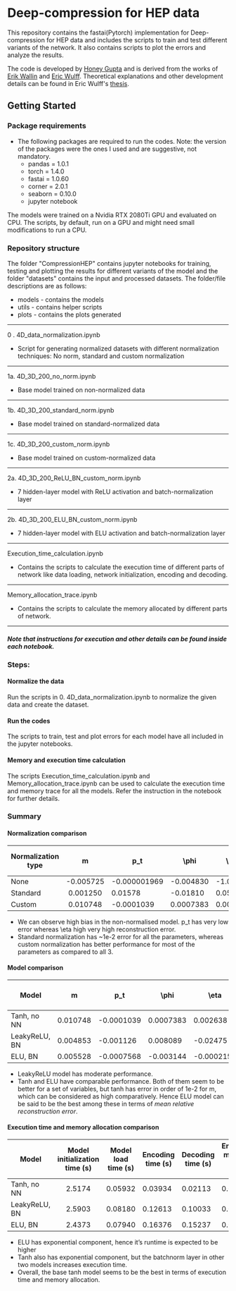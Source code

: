 # Deep-compression for HEP data
This repository contains the fastai(Pytorch) implementation for Deep-compression for HEP data and includes the scripts to train and test different variants of the network. 
It also contains scripts to plot the errors and analyze the results. 

The code is developed by [Honey Gupta](https://github.com/honeygupta) and is derived from the works of [Erik Wallin](https://github.com/Skelpdar) 
and [Eric Wulff](https://github.com/erwulff). Theoretical explanations and other development details can be found in Eric Wulff's [thesis](https://lup.lub.lu.se/student-papers/search/publication/9004751).
 

## Getting Started
### Package requirements
 * The following packages are required to run the codes. Note: the version of the packages were the ones I used and are suggestive, not mandatory.
    * pandas = 1.0.1
    * torch = 1.4.0
    * fastai = 1.0.60
    * corner = 2.0.1
    * seaborn = 0.10.0  
    * jupyter notebook 

The models were trained on a Nvidia RTX 2080Ti GPU and evaluated on CPU. The scripts, by default, run on a GPU and might need small modifications to run a CPU.

### Repository structure
The folder "CompressionHEP" contains jupyter notebooks for training, testing and plotting the results for different variants of the model and the folder "datasets" contains the input and processed datasets. The folder/file descriptions are as follows:

* models - contains the models 
* utils - contains helper scripts 
* plots - contains the plots generated

***

0 . 4D_data_normalization.ipynb
* Script for generating normalized datasets with different normalization techniques: No norm, standard and custom normalization

***
1a. 4D_3D_200_no_norm.ipynb
* Base model trained on non-normalized data

***
1b. 4D_3D_200_standard_norm.ipynb
   * Base model trained on standard-normalized data
***
1c. 4D_3D_200_custom_norm.ipynb
  * Base model trained on custom-normalized data
***
2a. 4D_3D_200_ReLU_BN_custom_norm.ipynb
* 7 hidden-layer model with ReLU activation and batch-normalization layer
***
2b. 4D_3D_200_ELU_BN_custom_norm.ipynb
* 7 hidden-layer model with ELU activation and batch-normalization layer 
***
Execution_time_calculation.ipynb
* Contains the scripts to calculate the execution time of different parts of network like data loading, network initialization, encoding and decoding.
***

Memory_allocation_trace.ipynb
* Contains the scripts to calculate the memory allocated by different parts of network.

***
##### Note that instructions for execution and other details can be found inside each notebook.
### Steps:

#### Normalize the data
Run the scripts in 0. 4D_data_normalization.ipynb to normalize the given data and create the dataset. 

#### Run the codes
The scripts to train, test and plot errors for each model have all included in the jupyter notebooks. 
 
#### Memory and execution time calculation
The scripts Execution_time_calculation.ipynb and Memory_allocation_trace.ipynb can be used to calculate the execution time and memory trace for all the models. Refer the instruction in the notebook for further details.

### Summary
#### Normalization comparison
| Normalization type |     m     | p_t          | \phi      | \eta     | MSE on the test-set |
|--------------------|:---------:|--------------|-----------|----------|---------------------|
| None               | -0.005725 | -0.000001969 | -0.004830 | -1.0107  | 0.5181              |
| Standard           | 0.001250  | 0.01578      | -0.01810  | 0.05978  | 0.01111             |
| Custom             | 0.010748  | -0.0001039   | 0.0007383 | 0.002638 | 0.0007314           |

  * We can observe high bias in the non-normalised model. p_t has very low error whereas \eta high very high reconstruction error.
  * Standard normalization has ~1e-2 error for all the parameters, whereas custom normalization has better performance for most of the parameters as compared to all 3. 
 
 #### Model comparison
| Model         |     m    | p_t        | \phi       | \eta       | MSE on the test-set |
|---------------|:--------:|------------|------------|------------|---------------------|
| Tanh, no NN   | 0.010748 | -0.0001039 | 0.0007383  | 0.002638   | 0.0007314           |
| LeakyReLU, BN | 0.004853 | -0.001126  | 0.008089   | -0.02475   | 0.0005750           |
| ELU, BN       | 0.005528 | -0.0007568 | -0.003144  | -0.0002156 | 0.0005754           |

* LeakyReLU model has moderate performance. 
* Tanh and ELU have comparable performance. Both of them seem to be better for a set of variables, but tanh has error in order of 1e-2 for m, which can be considered as high comparatively. 
Hence ELU model can be said to be the best among these in terms of *mean relative reconstruction error*.

#### Execution time and memory allocation comparison
| Model         | Model initialization time (s) | Model load time (s) | Encoding time (s) | Decoding time (s) | Encoding memory alloc (MB) | Decoding memory alloc (MB) |
|---------------|:-----------------------------:|---------------------|-------------------|-------------------|----------------------------|--------------------|
| Tanh, no NN   | 2.5174                        | 0.05932             | 0.03934           | 0.02113           | 0.0024                     | 0.1780             |
| LeakyReLU, BN | 2.5903                        | 0.08180             | 0.12613           | 0.10033           | 0.0076                     | 0.2240             |
| ELU, BN       | 2.4373                        | 0.07940             | 0.16376           | 0.15237           | 0.0064                     | 0.1945             |

* ELU has exponential component,  hence it’s runtime is expected to be higher
* Tanh also has exponential component, but the batchnorm layer in other two models increases execution time.
* Overall, the base tanh model seems to be the best in terms of execution time and memory allocation. 




 